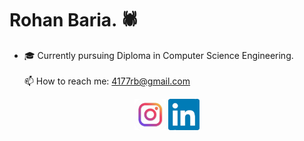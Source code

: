 # Rohan Baria. 🕷<br>
- 🎓 Currently pursuing Diploma in Computer Science Engineering.
  <br><br>
📫 How to reach me: 4177rb@gmail.com <br>
<div align="center">
        <a href="https://www.instagram.com/rohanxbaria"><img src="https://github.com/Rohan4177/Rohan4177/blob/main/images/Ig.png" alt="Instagram" style="width: 50px; height: 50px;"/></a>
        <a href="https://in.linkedin.com/in/rohan-baria-09322517a"><img src="https://github.com/Rohan4177/Rohan4177/blob/main/images/Li.png" alt="linkedin" style="width: 50px; height: 50px;"/></a>
</div>

<!--
**Rohan4177/Rohan4177** is a ✨ _special_ ✨ repository because its `README.md` (this file) appears on your GitHub profile.

Here are some ideas to get you started:
[<img src="https://github.com/Rohan4177/Rohan4177/blob/main/Ig.png" width="50" height="50" align="center">](https://www.instagram.com/rohanxbaria)
[<img src="https://github.com/Rohan4177/Rohan4177/blob/main/Li.png" width="50" height="50" align="center">](https://in.linkedin.com/in/rohan-baria-09322517a)
- 🔭 I’m currently working on ...
- 🌱 I’m currently learning ...
- 👯 I’m looking to collaborate on ...
- 🤔 I’m looking for help with ...
- 💬 Ask me about ...
- 😄 Pronouns: ...
- ⚡ Fun fact: ...
-->
